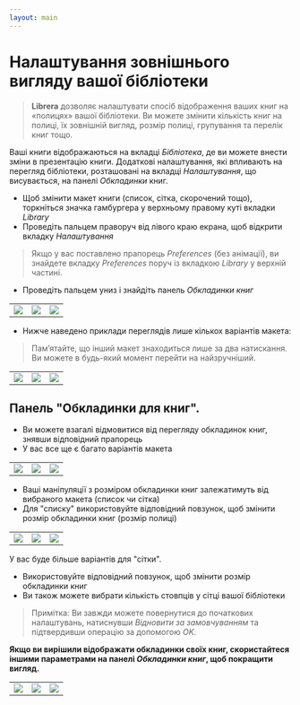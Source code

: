 ```yaml
---
layout: main
---
```


# Налаштування зовнішнього вигляду вашої бібліотеки

> **Librera** дозволяє налаштувати спосіб відображення ваших книг на «полицях» вашої бібліотеки. Ви можете змінити кількість книг на полиці, їх зовнішній вигляд, розмір полиці, групування та перелік книг тощо.

Ваші книги відображаються на вкладці _Бібліотека_, де ви можете внести зміни в презентацію книги. Додаткові налаштування, які впливають на перегляд бібліотеки, розташовані на вкладці _Налаштування_, що висувається, на панелі _Обкладинки_ книг.

* Щоб змінити макет книги (список, сітка, скорочений тощо), торкніться значка гамбургера у верхньому правому куті вкладки _Library_
* Проведіть пальцем праворуч від лівого краю екрана, щоб відкрити вкладку _Налаштування_

> Якщо у вас поставлено прапорець _Preferences_ (без анімації), ви знайдете вкладку _Preferences_ поруч із вкладкою _Library_ у верхній частині.

* Проведіть пальцем униз і знайдіть панель _Обкладинки книг_

||||
|-|-|-|
|![](3.jpg)|![](1.jpg)|![](2.jpg)|

* Нижче наведено приклади переглядів лише кількох варіантів макета:
 
> Пам’ятайте, що інший макет знаходиться лише за два натискання. Ви можете в будь-який момент перейти на найзручніший.

||||
|-|-|-|
|![](7.jpg)|![](8.jpg)|![](9.jpg)|

## Панель &quot;Обкладинки для книг&quot;.

* Ви можете взагалі відмовитися від перегляду обкладинок книг, знявши відповідний прапорець
* У вас все ще є багато варіантів макета

||||
|-|-|-|
|![](4.jpg)|![](5.jpg)|![](6.jpg)|

* Ваші маніпуляції з розміром обкладинки книг залежатимуть від вибраного макета (список чи сітка)
* Для &quot;списку&quot; використовуйте відповідний повзунок, щоб змінити розмір обкладинки книг (розмір полиці)

||||
|-|-|-|
|![](10.jpg)|![](11.jpg)|![](12.jpg)|

У вас буде більше варіантів для &quot;сітки&quot;.

* Використовуйте відповідний повзунок, щоб змінити розмір обкладинки книг
* Ви також можете вибрати кількість стовпців у сітці вашої бібліотеки

> Примітка: Ви завжди можете повернутися до початкових налаштувань, натиснувши _Відновити за замовчуванням_ та підтвердивши операцію за допомогою _OK_.

**Якщо ви вирішили відображати обкладинки своїх книг, скористайтеся іншими параметрами на панелі _Обкладинки книг_, щоб покращити вигляд.**

||||
|-|-|-|
|![](13.jpg)|![](14.jpg)|![](15.jpg)|
